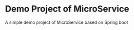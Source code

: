 Demo Project of MicroService
====================================================
A simple demo project of MicroService based on Spring boot